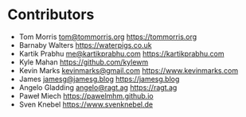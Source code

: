 # Contributors

- Tom Morris <tom@tommorris.org> https://tommorris.org
- Barnaby Walters https://waterpigs.co.uk
- Kartik Prabhu <me@kartikprabhu.com> https://kartikprabhu.com
- Kyle Mahan https://github.com/kylewm
- Kevin Marks <kevinmarks@gmail.com> https://www.kevinmarks.com
- James <jamesg@jamesg.blog> https://jamesg.blog
- Angelo Gladding <angelo@ragt.ag> https://ragt.ag
- Paweł Miech https://pawelmhm.github.io
- Sven Knebel https://www.svenknebel.de
